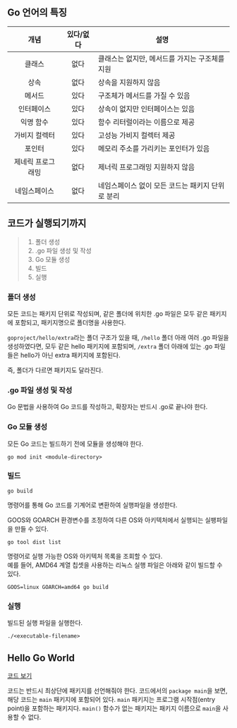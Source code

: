 ## Go 언어의 특징
|    개념     | 있다/없다 |             설명              |
|:---------:|:-----:|-----------------------------|
|    클래스    |  없다   | 클래스는 없지만, 메서드를 가지는 구조체를 지원  | 
|    상속     |  없다   |         상속을 지원하지 않음         |
|    메서드    |  있다   |      구조체가 메서드를 가질 수 있음      |
|   인터페이스   |  있다   |      상속이 없지만 인터페이스는 있음      |
|   익명 함수   |  있다   |      함수 리터럴이라는 이름으로 제공      |
|  가비지 컬렉터  |  있다   |       고성능 가비지 컬렉터 제공        |
|    포인터    |  있다   |    메모리 주소를 가리키는 포인터가 있음     |
| 제네릭 프로그래밍 |  없다   |      제너릭 프로그래밍 지원하지 않음      |
|  네임스페이스   |  없다   | 네임스페이스 없이 모든 코드는 패키지 단위로 분리 |

## 코드가 실행되기까지
> 1. 폴더 생성
> 2. .go 파일 생성 및 작성
> 3. Go 모듈 생성
> 4. 빌드
> 5. 실행

### 폴더 생성
모든 코드는 패키지 단위로 작성되며, 같은 폴더에 위치한 .go 파일은 모두 같은 패키지에 포함되고, 패키지명으로 폴더명을 사용한다.

`goproject/hello/extra`라는 폴더 구조가 있을 때, `/hello` 폴더 아래 여러 .go 파일을 생성하였다면, 모두 같은 hello 패키지에 포함되며,
`/extra` 폴더 아래에 있는 .go 파일들은 hello가 아닌 extra 패키지에 포함된다.

즉, 폴더가 다르면 패키지도 달라진다.

### .go 파일 생성 및 작성
Go 문법을 사용하여 Go 코드를 작성하고, 확장자는 반드시 .go로 끝나야 한다.

### Go 모듈 생성
모든 Go 코드는 빌드하기 전에 모듈을 생성해야 한다.  
```
go mod init <module-directory>
```

### 빌드
```
go build
```
명령어를 통해 Go 코드를 기계어로 변환하여 실행파일을 생성한다.  

GOOS와 GOARCH 환경변수를 조정하여 다른 OS와 아키텍처에서 실행되는 실팽파일을 만들 수 있다.  
```
go tool dist list
```
명령어로 실행 가능한 OS와 아키텍처 목록을 조회할 수 있다.  
예를 들어, AMD64 계열 칩셋을 사용하는 리눅스 실행 파일은 아래와 같이 빌드할 수 있다.
```
GOOS=linux GOARCH=amd64 go build
```

### 실행
빌드된 실행 파일을 실행한다.
```
./<executable-filename>
```

## Hello Go World
[코드 보기](../hello/hello.go)

코드는 반드시 최상단에 패키지를 선언해줘야 한다. 코드에서의 `package main`을 보면, 해당 코드는 
`main` 패키지에 포함되어 있다. `main` 패키지는 프로그램 시작점(entry point)을 포함하는 패키지다. 
`main()` 함수가 없는 패키지는 패키지 이름으로 `main`을 사용할 수 없다.